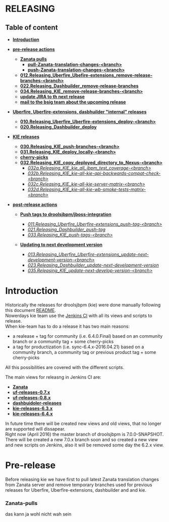 RELEASING
=========
Table of content
----------------

* **[Introduction](#introduction)**
* **[pre-release actions](#pre-release)**
    * **[Zanata pulls](#Zanata-pulls)**
        * **[pull-Zanata-translation-changes-\<branch\>](#zanata-pull)**
        * **[push-Zanata-translation-changes-\<branch\>](#zanata-push)**
    * **[012.Releasing_Uberfire_Ubefire-extensions_remove-release-branches-\<branch\>](#1.Releasing_Uberfire_and_uberfire-extensions)**
    * **[022.Releasing_Dashbuilder_remove-release-branches](#022)**
    * **[034.Releasing_KIE_remove-release-branches-\<branch\>](#034)**
    * **[update JIRA to th next release](#JIRA)**
    * **[mail to the bsig team about the upcoming release](#mail_to_bsig)**
    
* **[Uberfire, Uberfire-extensions, dasbhuilder "internal" releases](#uf_dash_releases)**
    * **[010.Releasing_Uberfire_Uberfire-extensions_deploy-\<branch\>](#010)**
    * **[020.Releasing_Dashbuilder_deploy](#020)**
                    
* **[KIE releases](#kie_releases)**
    * **[030.Releasing_KIE_push-branches-\<branch\>](#030)**
    * **[031.Releasing_KIE_deploy_locally-\<branch\>](#031)**
    * **[cherry-picks](#cherry-picking)**
    * **[032.Releasing_KIE_copy_deployed_directory_to_Nexus-\<branch\>](#032)**
        * *[032a.Releasing_KIE_kie_all_jbpm_test_coverage-\<branch\>](#032a)*
        * *[032b.Releasing_KIE_kie-all-kie-api-backwards-compat-check-\<branch\>](#032b)*
        * *[032c.Releasing_KIE_kie-all-kie-server-matrix-\<branch\>](#032c)*
        * *[032d.Releasing_KIE_kie-all-kie-wb-smoke-tests-matrix-\<branch\>](#032d)*
        
* **[post-release actions](#post-release)**
    * **[Push tags to droolsjbpm/jboss-integration](#push_tags)**
        * *[011.Releasing_Uberfire_Uberfire-extensions_push-tag-\<branch\>](#011)*
        * *[021.Releasing_Dashbuilder_push-tag](#021)*
        * *[033.Releasing_KIE_push-tags-\<branch\>](#033)*
    
    * **[Updating to next development version](#next_development_version)**
        * *[013.Releasing_Uberfire_Uberfire-extensions_update-next-development-version-\<branch\>](#013)*
        * *[023.Releasing_Dashbuilder_update-next-development-version](#023)*
        * *[035.Releasing_KIE_update-next-develop-version-\<branch\>](#035)*

        
        
Introduction
============
Historically the releases for droolsjbpm (kie) were done manually following this document [README](https://github.com/droolsjbpm/droolsjbpm-build-bootstrap/blob/master/RELEASE-README.md).<br>
Nowerdays kie team use the [Jenkins CI](https://kie-jenkins.rhev-ci-vms.eng.rdu2.redhat.com/) with all its views and scripts to release.<br>
When kie-team has to do a release it has two main reasons:

* a realease + tag for community (i.e. 6.4.0.Final) based on an community branch or a community tag + some cherry-picks
* a tag for productization (i.e. sync-6.4.x-2016.04.21) based on a community branch, a community tag or previous product tag + some cherry-picks

All this possibilities are covered with the different scripts.

The main views for releasng in Jenkins CI are:

* **[Zanata](https://kie-jenkins.rhev-ci-vms.eng.rdu2.redhat.com/view/Zanata/)**
* **[uf-releases-0.7.x](https://kie-jenkins.rhev-ci-vms.eng.rdu2.redhat.com/view/uf-releases-0.7.x)**
* **[uf-releases-0.8.x](https://kie-jenkins.rhev-ci-vms.eng.rdu2.redhat.com/view/uf-releases-0.8.x)**
* **[dashbuidoler-releases](https://kie-jenkins.rhev-ci-vms.eng.rdu2.redhat.com/view/dashbuilder-releases/)**
* **[kie-releases-6.3.x](https://kie-jenkins.rhev-ci-vms.eng.rdu2.redhat.com/view/kie-releases-6.3.x/)**
* **[kie-releases-6.4.x](https://kie-jenkins.rhev-ci-vms.eng.rdu2.redhat.com/view/kie-releases-6.4.x/)**

In future time there will be created new views and old views, that no longer are supported will dissapear.<br>
Right now (April 2016) the master branch of droolsjbpm is 7.0.0-SNAPSHOT. There will be created a new 7.0.x branch soon and so created a new view and new scripts on Jenkins, also 
it will be removed some day the 6.2.x view.


Pre-release
===========
Before releasing kie we have first to pull latest Zanata translation changes from Zanata server and remove temporary branches used for previous releases for Uberfire, Uberfire-extensions, dashbuilder and
and kie.
<h3>Zanata-pulls</h3>
das kann ja wohl nicht wah sein




